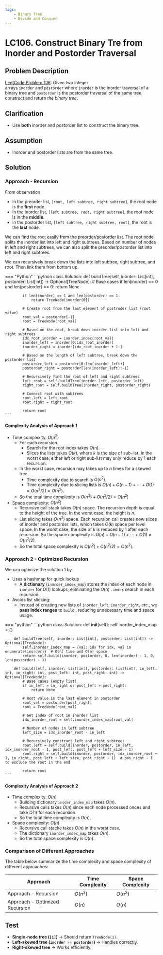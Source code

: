 ```yaml
---
tags:
    - Binary Tree
    - Divide and Conquer
---
```


# LC106. Construct Binary Tre from Inorder and Postorder Traversal

## Problem Description

[LeetCode Problem 106](https://leetcode.com/problems/construct-binary-tree-from-inorder-and-postorder-traversal/):
Given two integer arrays `inorder` and `postorder` where `inorder` is the inorder
traversal of a binary tree and `postorder` is the postorder traversal of the same tree,
construct and return _the binary tree_.

## Clarification

- Use **both** inorder and postorder list to construct the binary tree.

## Assumption

- Inorder and postorder lists are from the same tree.

## Solution

### Approach - Recursion

From observation

- In the preorder list, `[root, left subtree, right subtree]`, the root node is the **first**
node.
- In the inorder list, `[left subtree, root, right subtree]`, the root node is in the **middle**.
- In the postorder list, `[left subtree, right subtree, root]`, the root is the **last**
node.

We can find the root easily from the preorder/postorder list. The root node splits the
inorder list into left and right subtrees. Based on number of nodes in left and right
subtrees, we can also split the preorder/postorder list into left and right subtrees.

We can recursively break down the lists into left subtree, right subtree, and root. Then
link them from bottom up.

=== "Python"
    ```python
    class Solution:
        def buildTree(self, inorder: List[int], postorder: List[int]) -> Optional[TreeNode]:
            # Base cases
            if len(inorder) == 0 and len(postorder) == 0:
                return None

            if len(inorder) == 1 and len(postorder) == 1:
                return TreeNode(inorder[0])

            # Create root from the last element of postroder list (root value)
            root_val = postorder[-1]
            root = TreeNode(root_val)

            # Based on the root, break down inorder list into left and right subtrees
            idx_root_inorder = inorder.index(root_val)
            inorder_left = inorder[0:idx_root_inorder]
            inorder_right = inorder[idx_root_inorder + 1:]

            # Based on the length of left subtree, break down the postorder list
            postorder_left = postorder[0:len(inorder_left)]
            postorder_right = postorder[len(inorder_left):-1]

            # Recursively find the root of left and right subtrees
            left_root = self.buildTree(inorder_left, postorder_left)
            right_root = self.buildTree(inorder_right, postorder_right)

            # Connect root with subtrees
            root.left = left_root
            root.right = right_root

            return root
    ```

#### Complexity Analysis of Approach 1

- Time complexity: $O(n^2)$
    - For each recursion
        - Search for the root index takes $O(n)$.
        - Slices the lists takes $O(k)$, where $k$ is the size of sub-list. In the worst
        case, either left or right sub-list may only reduce by $1$ each recursion.
    - In the worst case, recursion may takes up to $n$ times for a skewed tree.
        - Time complexity due to search is $O(n^2)$.
        - Time complexity due to slicing lists is
        $O(n) + O(n-1) + \cdots + O(1) = O(n^2 / 2) = O(n^2)$.
    - So the total time complexity is $O(n^2) + O(n^2 / 2) = O(n^2)$
- Space complexity: $O(n^2)$
    - Recursive call stack takes $O(n)$ space. The recursion depth is equal to the
    height of the tree. In the worst case, the
    height is $n$.
    - List slicing takes $O(n^2)$ space. Each recursion call creates new slices of
    inorder and postorder lists, which takes $O(k)$ space per level space. In the worst
    case, the size of $k$ is reduced by 1 after each recursion. So the space complexity
    is $O(n) + O(n - 1) + \cdots + O(1) = O(n^2 / 2)$.
    - So the total space complexity is $O(n^2) + O(n^2 / 2) = O(n^2)$.

### Approach 2 - Optimized Recursion

We can optimize the solution 1 by

- Uses a hashmap for quick lookup
    - A **dictionary** (`inorder_index_map`) stores the index of each node in `inorder`
    for $O(1)$ lookups, eliminating the $O(n)$ `.index` search in each recursion.
- Avoids list slicking:
    - Instead of creating new lists of `inorder_left`, `inorder_right`, etc., we
    **pass index ranges** to `build` , reducing unnecessary time and space usage.

=== "python"
    ```python
    class Solution:
        def __init__(self):
            self.inorder_index_map = {}

        def buildTree(self, inorder: List[int], postorder: List[int]) -> Optional[TreeNode]:
            self.inorder_index_map = {val: idx for idx, val in enumerate(inorder)}  # O(n) time and O(n) space
            return self.build(inorder, postorder, 0, len(inorder) - 1, 0, len(postorder) - 1)

        def build(self, inorder: list[int], postorder: list[int], in_left: int, in_right: int, post_left: int, post_right: int) -> Optional[TreeNode]:
            # Base cases (empty list)
            if in_left > in_right or post_left > post_right:
                return None

            # Root value is the last element in postorder
            root_val = postorder[post_right]
            root = TreeNode(root_val)

            # Get index of root in inorder list
            idx_inorder_root = self.inorder_index_map[root_val]

            # Number of nodes in left subtree
            left_size = idx_inorder_root - in_left

            # Recursively construct left and right subtrees
            root.left = self.build(inorder, postorder, in_left, idx_inorder_root - 1, post_left, post_left + left_size - 1)
            root.right = self.build(inorder, postorder, idx_inorder_root + 1, in_right, post_left + left_size, post_right - 1)  # pos_right - 1 to exclude the root in the end

            return root
    ```

#### Complexity Analysis of Approach 2

- Time complexity: $O(n)$  
    - Building dictionary `inoder_index_map` takes $O(n)$.
    - Recursive calls takes $O(n)$ since each node processed onces and take $O(1)$ for
    each recursion.
    - So the total time complexity is $O(n)$.
- Space complexity: $O(n)$  
    - Recursive call stacke takes $O(n)$ in the worst case.
    - The dictionary `inorder_index_map` takes $O(n)$.
    - So the total space complexity is $O(n)$.

### Comparison of Different Approaches

The table below summarize the time complexity and space complexity of different
approaches:

Approach   | Time Complexity | Space Complexity
-----------|-----------------|-----------------
Approach - Recursion | $O(n^2)$          | $O(n^2)$
Approach - Optimized Recursion | $O(n)$          | $O(n)$

## Test

- **Single-node tree (`[1]`)** → Should return `TreeNode(1)`.
- **Left-skewed tree (`inorder == postorder`)** → Handles correctly.
- **Right-skewed tree** → Works efficiently.

